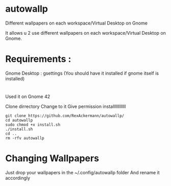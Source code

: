 # autowallp
Different wallpapers on each workspace/Virtual Desktop on Gnome



It allows u 2 use different wallpapers on each workspace/Virtual Desktop on Gnome.



# Requirements :
Gnome Desktop : gsettings (You should have it installed if gnome itself is installed)

#

Used it on Gnome 42



Clone dirrectory
Change to it
Give permission
installllllllllll


```
git clone https://github.com/RexAckermann/autowallp/
cd autowallp
sudo chmod +x install.sh
./install.sh
cd ..
rm -rfv autowallp
```
# Changing Wallpapers

Just drop your wallpapers in the ~/.config/autowallp folder
And rename it accordingly
